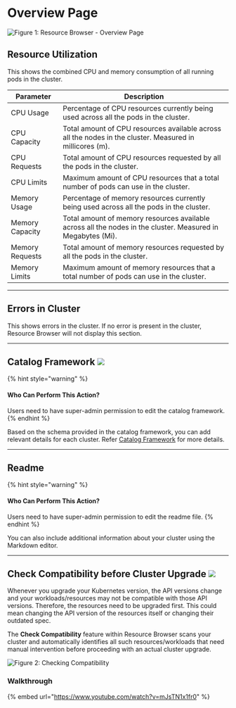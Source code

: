 # Overview Page

![Figure 1: Resource Browser - Overview Page](https://devtron-public-asset.s3.us-east-2.amazonaws.com/images/kubernetes-resource-browser/resource-browser-overview.jpg)

## Resource Utilization

This shows the combined CPU and memory consumption of all running pods in the cluster.

| Parameter       | Description                                                                                                 |
| --------------- | ----------------------------------------------------------------------------------------------------------- |
| CPU Usage       | Percentage of CPU resources currently being used across all the pods in the cluster.                        |
| CPU Capacity    | Total amount of CPU resources available across all the nodes in the cluster. Measured in millicores (m).    |
| CPU Requests    | Total amount of CPU resources requested by all the pods in the cluster.                                     |
| CPU Limits      | Maximum amount of CPU resources that a total number of pods can use in the cluster.                         |
| Memory Usage    | Percentage of memory resources currently being used across all the pods in the cluster.                     |
| Memory Capacity | Total amount of memory resources available across all the nodes in the cluster. Measured in Megabytes (Mi). |
| Memory Requests | Total amount of memory resources requested by all the pods in the cluster.                                  |
| Memory Limits   | Maximum amount of memory resources that a total number of pods can use in the cluster.                      |

***

## Errors in Cluster

This shows errors in the cluster. If no error is present in the cluster, Resource Browser will not display this section.

***

## Catalog Framework [![](https://devtron-public-asset.s3.us-east-2.amazonaws.com/images/elements/EnterpriseTag.svg)](https://devtron.ai/pricing)

{% hint style="warning" %}
#### Who Can Perform This Action?

Users need to have super-admin permission to edit the catalog framework.
{% endhint %}

Based on the schema provided in the catalog framework, you can add relevant details for each cluster. Refer [Catalog Framework](../global-configurations/catalog-framework.md) for more details.

***

## Readme

{% hint style="warning" %}
#### Who Can Perform This Action?

Users need to have super-admin permission to edit the readme file.
{% endhint %}

You can also include additional information about your cluster using the Markdown editor.

***

## Check Compatibility before Cluster Upgrade [![](https://devtron-public-asset.s3.us-east-2.amazonaws.com/images/elements/EnterpriseTag.svg)](https://devtron.ai/pricing)

Whenever you upgrade your Kubernetes version, the API versions change and your workloads/resources may not be compatible with those API versions. Therefore, the resources need to be upgraded first. This could mean changing the API version of the resources itself or changing their outdated spec.

The **Check Compatibility** feature within Resource Browser scans your cluster and automatically identifies all such resources/workloads that need manual intervention before proceeding with an actual cluster upgrade.

![Figure 2: Checking Compatibility](https://devtron-public-asset.s3.us-east-2.amazonaws.com/images/kubernetes-resource-browser/check-compatibility.jpg)

### Walkthrough

{% embed url="https://www.youtube.com/watch?v=mJsTN1x1fr0" %}
